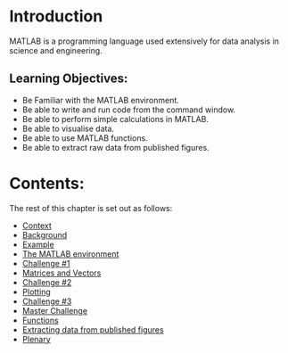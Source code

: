 # Introduction

MATLAB is a programming language used extensively for data analysis in science and engineering.

## Learning Objectives:

- Be Familiar with the MATLAB environment.
- Be able to write and run code from the command window.
- Be able to perform simple calculations in MATLAB.
- Be able to visualise data.
- Be able to use MATLAB functions.
- Be able to extract raw data from published figures.

# Contents:

The rest of this chapter is set out as follows:
<p><ul>
<li> <a href="#context"> Context </li>
<li> <a href="#bg"> Background </li>
<li> <a href="#ex"> Example </li>
<li> <a href="#TheMAT"> The MATLAB environment </li>
<li> <a href="#Challenge1"> Challenge #1 </a> </li>
<li> <a href="#MatnVec"> Matrices and Vectors </li>
<li> <a href="#Challenge2"> Challenge #2 </a> </li>
<li> <a href="#plot"> Plotting </li>
<li> <a href="#Challenge3"> Challenge #3 </a> </li>
<li> <a href="#Mast"> Master Challenge</a> </li>
<li> <a href="#Functions">Functions</a> </li>
<li> <a href="#Ext">Extracting data from published figures</a> </li>
<li> <a href="#Plen"> Plenary </a> </li>
</ul></p>
